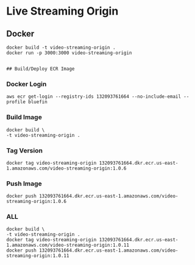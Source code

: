 # Live Streaming Origin

## Docker
```
docker build -t video-streaming-origin .
docker run -p 3000:3000 video-streaming-origin


## Build/Deploy ECR Image
```

### Docker Login
```
aws ecr get-login --registry-ids 132093761664 --no-include-email --profile bluefin
```

### Build Image
```
docker build \
-t video-streaming-origin .
```

### Tag Version
```
docker tag video-streaming-origin 132093761664.dkr.ecr.us-east-1.amazonaws.com/video-streaming-origin:1.0.6
```

### Push Image
```
docker push 132093761664.dkr.ecr.us-east-1.amazonaws.com/video-streaming-origin:1.0.6
```

### ALL
```
docker build \
-t video-streaming-origin .
docker tag video-streaming-origin 132093761664.dkr.ecr.us-east-1.amazonaws.com/video-streaming-origin:1.0.11
docker push 132093761664.dkr.ecr.us-east-1.amazonaws.com/video-streaming-origin:1.0.11
```